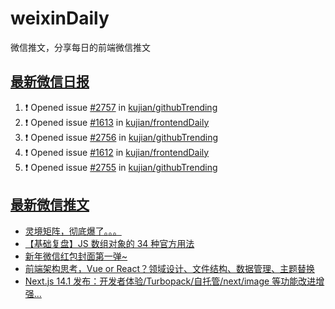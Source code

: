 # weixinDaily
微信推文，分享每日的前端微信推文

## [最新微信日报](https://github.com/kujian/weixinDaily/issues)

<!--START_SECTION:activity-->
1. ❗ Opened issue [#2757](https://github.com/kujian/githubTrending/issues/2757) in [kujian/githubTrending](https://github.com/kujian/githubTrending)
2. ❗ Opened issue [#1613](https://github.com/kujian/frontendDaily/issues/1613) in [kujian/frontendDaily](https://github.com/kujian/frontendDaily)
3. ❗ Opened issue [#2756](https://github.com/kujian/githubTrending/issues/2756) in [kujian/githubTrending](https://github.com/kujian/githubTrending)
4. ❗ Opened issue [#1612](https://github.com/kujian/frontendDaily/issues/1612) in [kujian/frontendDaily](https://github.com/kujian/frontendDaily)
5. ❗ Opened issue [#2755](https://github.com/kujian/githubTrending/issues/2755) in [kujian/githubTrending](https://github.com/kujian/githubTrending)
<!--END_SECTION:activity-->


## [最新微信推文](https://weixin.qdkfweb.cn/)

<!-- BLOG-POST-LIST:START -->
- [灵境矩阵，彻底爆了。。。](https://weixin.qdkfweb.cn/39852.html)
- [【基础复盘】JS 数组对象的 34 种官方用法](https://weixin.qdkfweb.cn/39843.html)
- [新年微信红包封面第一弹~](https://weixin.qdkfweb.cn/39848.html)
- [前端架构思考，Vue or React？领域设计、文件结构、数据管理、主题替换](https://weixin.qdkfweb.cn/39860.html)
- [Next.js 14.1 发布：开发者体验/Turbopack/自托管/next/image 等功能改进增强...](https://weixin.qdkfweb.cn/39858.html)
<!-- BLOG-POST-LIST:END -->
